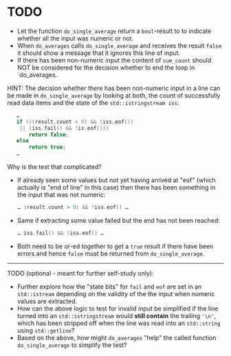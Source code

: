 # TODO

- Let the function `do_single_average` return a `bool`-result
  to to indicate whether all the input was numeric or not.
- When `do_averages` calls `do_single_average` and receives the
  result `false` it should show a message that it ignores this
  line of input.
- If there has been non-numeric input the content of `sum_count`
  should NOT be considered for the decision whether to end the
  loop in `do_averages.

HINT: The decision whether there has been non-numeric input in a
line can be made in `do_single_average` by looking at both, the
count of successfully read data items and the state of the
`std::istringstream iss`:

```cpp
   …
   if (((result.count > 0) && !iss.eof())
    || (iss.fail() && !is.eof()))
       return false;
   else
       return true;
   …
```

Why is the test that complicated?

- If already seen some values but not yet having arrived at "eof"
  (which actually is "end of line" in this case) then there has
  been something in the input that was not numeric:

   ```cpp
   … (result.count > 0) && !iss.eof() …
   ```

- Same if extracting some value failed but the end has not been
  reached:

   ```cpp
   … iss.fail() && !iss.eof() …
   ```

- Both need to be or-ed together to get a `true` result if there
  have been errors and hence `false` must be returned from
  `do_single_average`.

-----------------------------------------------------------------

TODO (optional - meant for further self-study only):

- Further explore how the "state bits" for `fail` and `eof` are
  set in an `std::istream` depending on the validity of the the
  input when numeric values are extracted.
- How can the above logic to test for invalid input be simplified
  if the line turned into an `std::istringstream` would **still
  contain** the trailing `'\n'`, which has been stripped off when
  the line was read into an `std::string` using `std::getline`?
- Based on the above, how might `do_averages` "help" the called
  function `do_single_average` to simplify the test?
